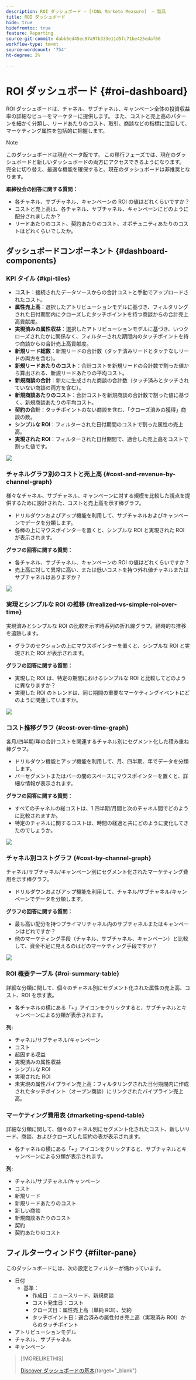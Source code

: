 ```yaml
---
description: ROI ダッシュボード — [!DNL Marketo Measure]  — 製品
title: ROI ダッシュボード
hide: true
hidefromtoc: true
feature: Reporting
source-git-commit: dabb6ed45ec87a97b333e11d5fc71be425edaf66
workflow-type: tm+mt
source-wordcount: '754'
ht-degree: 2%

---
```


# ROI ダッシュボード {#roi-dashboard}

ROI ダッシュボードは、チャネル、サブチャネル、キャンペーン全体の投資収益率の詳細なビューをマーケターに提供します。 また、コストと売上高のパターンを細かく分類し、リードあたりのコスト、取引、商談などの指標に注目して、マーケティング属性を包括的に把握します。

>[!NOTE]
>
>このダッシュボードは現在ベータ版です。 この移行フェーズでは、現在のダッシュボードと新しいダッシュボードの両方にアクセスできるようになります。 完全に切り替え、最適な機能を確保すると、現在のダッシュボードは非推奨となります。

**取締役会の回答に関する質問：**

* 各チャネル、サブチャネル、キャンペーンの ROI の値はどれくらいですか？
* コストと売上高は、各チャネル、サブチャネル、キャンペーンにどのように配分されましたか？
* リードあたりのコスト、契約あたりのコスト、オポチュニティあたりのコストはどれくらいでしたか。

## ダッシュボードコンポーネント {#dashboard-components}

### KPI タイル {#kpi-tiles}

* **コスト**：接続されたデータソースからの合計コストと手動でアップロードされたコスト。
* **属性売上高**：選択したアトリビューションモデルに基づき、フィルタリングされた日付期間内にクローズしたタッチポイントを持つ商談からの合計売上高貢献度。
* **実現済みの属性収益**：選択したアトリビューションモデルに基づき、いつクローズされたかに関係なく、フィルターされた期間内のタッチポイントを持つ商談からの合計売上高貢献度。
* **新規リード総数**：新規リードの合計数（タッチ済みリードとタッチなしリードの両方を含む）。
* **新規リードあたりのコスト**：合計コストを新規リードの合計数で割った値から算出される、新規リードあたりの平均コスト。
* **新規商談の合計**：新たに生成された商談の合計数（タッチ済みとタッチされていない商談の両方を含む）。
* **新規商談あたりのコスト**：合計コストを新規商談の合計数で割った値に基づく、新規商談あたりの平均コスト。
* **契約の合計**：タッチポイントのない商談を含む、「クローズ済みの獲得」商談の数。
* **シンプルな ROI**：フィルターされた日付期間のコストで割った属性の売上高。
* **実現された ROI**：フィルターされた日付期間で、適合した売上高をコストで割った値です。

![](assets/roi-dashboard-1.png)

### チャネルグラフ別のコストと売上高 {#cost-and-revenue-by-channel-graph}

様々なチャネル、サブチャネル、キャンペーンに対する規模を比較した視点を提供するために設計された、コストと売上高を示す棒グラフ。

* ドリルダウンおよびアップ機能を利用して、サブチャネルおよびキャンペーンでデータを分類します。
* 各棒の上にマウスポインターを置くと、シンプルな ROI と実現された ROI が表示されます。

**グラフの回答に関する質問：**

* 各チャネル、サブチャネル、キャンペーンの ROI の値はどれくらいですか？
* 売上高に対して異常に高い、または低いコストを持つ外れ値チャネルまたはサブチャネルはありますか？

![](assets/roi-dashboard-2.png)

### 実現とシンプルな ROI の推移 {#realized-vs-simple-roi-over-time}

実現済みとシンプルな ROI の比較を示す時系列の折れ線グラフ。経時的な推移を追跡します。

* グラフのセクションの上にマウスポインターを置くと、シンプルな ROI と実現された ROI が表示されます。

**グラフの回答に関する質問：**

* 実現した ROI は、特定の期間におけるシンプルな ROI と比較してどのように異なりますか？
* 実現した ROI のトレンドは、同じ期間の重要なマーケティングイベントにどのように関連していますか。

![](assets/roi-dashboard-3.png)

### コスト推移グラフ {#cost-over-time-graph}

各月/四半期/年の合計コストを関連するチャネル別にセグメント化した積み重ね棒グラフ。

* ドリルダウン機能とアップ機能を利用して、月、四半期、年でデータを分類します。
* バーセグメントまたはバーの間のスペースにマウスポインターを置くと、詳細な情報が表示されます。

**グラフの回答に関する質問：**

* すべてのチャネルの総コストは、1 四半期/月間と次のチャネル間でどのように比較されますか。
* 特定のチャネルに関するコストは、時間の経過と共にどのように変化してきたのでしょうか。

![](assets/roi-dashboard-4.png)

### チャネル別コストグラフ {#cost-by-channel-graph}

チャネル/サブチャネル/キャンペーン別にセグメント化されたマーケティング費用を示す棒グラフ。

* ドリルダウンおよびアップ機能を利用して、チャネル/サブチャネル/キャンペーンでデータを分類します。

**グラフの回答に関する質問：**

* 最も高い配分を持つプライマリチャネル内のサブチャネルまたはキャンペーンはどれですか？
* 他のマーケティング手段（チャネル、サブチャネル、キャンペーン）と比較して、資金不足に見えるのはどのマーケティング手段ですか？

![](assets/roi-dashboard-5.png)

### ROI 概要テーブル {#roi-summary-table}

詳細な分類に関して、個々のチャネル別にセグメント化された属性の売上高、コスト、ROI を示す表。

* 各チャネルの横にある「+」アイコンをクリックすると、サブチャネルとキャンペーンによる分類が表示されます。

**列:**

* チャネル/サブチャネル/キャンペーン
* コスト
* 起因する収益
* 実現済みの属性収益
* シンプルな ROI
* 実現された ROI
* 未実現の属性パイプライン売上高：フィルタリングされた日付期間内に作成されたタッチポイント（オープン商談）にリンクされたパイプライン売上高。

### マーケティング費用表 {#marketing-spend-table}

詳細な分類に関して、個々のチャネル別にセグメント化されたコスト、新しいリード、商談、およびクローズした契約の表が表示されます。

* 各チャネルの横にある「+」アイコンをクリックすると、サブチャネルとキャンペーンによる分類が表示されます。

**列:**

* チャネル/サブチャネル/キャンペーン
* コスト
* 新規リード
* 新規リードあたりのコスト
* 新しい商談
* 新規商談あたりのコスト
* 契約
* 契約あたりのコスト

## フィルターウィンドウ {#filter-pane}

このダッシュボードには、次の設定とフィルターが備わっています。

* 日付
   * 基準：
      * 作成日：ニュースリード、新規商談
      * コスト発生日：コスト
      * クローズ日：属性売上高（単純 ROI）、契約
      * タッチポイント日：適合済みの属性付き売上高（実現済み ROI）からのタッチポイント
* アトリビューションモデル
* チャネル、サブチャネル
* キャンペーン

>[!MORELIKETHIS]
>
>[Discover ダッシュボードの基本](/help/marketo-measure-discover-ui/dashboards/discover-dashboard-basics.md){target="_blank"}
